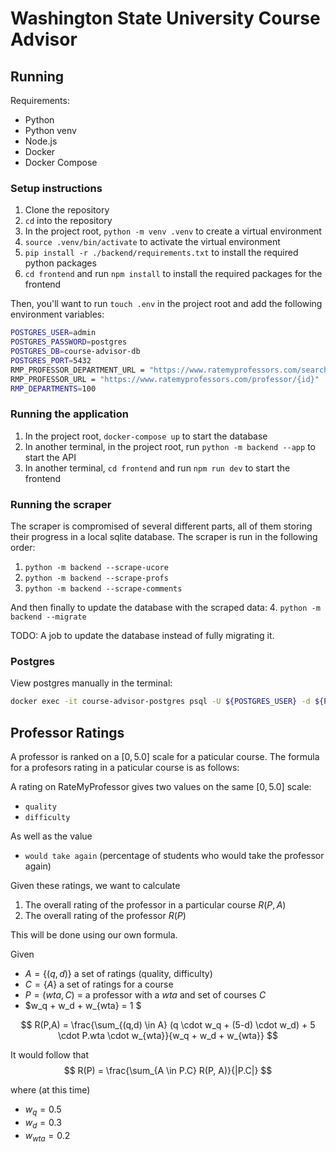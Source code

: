 # Washington State University Course Advisor

## Running

Requirements:
- Python
- Python venv
- Node.js
- Docker
- Docker Compose

### Setup instructions
1. Clone the repository
2. `cd` into the repository
3. In the project root, `python -m venv .venv` to create a virtual environment
4. `source .venv/bin/activate` to activate the virtual environment
5. `pip install -r ./backend/requirements.txt` to install the required python packages
6. `cd frontend` and run `npm install` to install the required packages for the frontend

Then, you'll want to run `touch .env` in the project root and add the following environment variables:
```bash
POSTGRES_USER=admin
POSTGRES_PASSWORD=postgres
POSTGRES_DB=course-advisor-db
POSTGRES_PORT=5432
RMP_PROFESSOR_DEPARTMENT_URL = "https://www.ratemyprofessors.com/search/professors/1143?q=*&did={did}"
RMP_PROFESSOR_URL = "https://www.ratemyprofessors.com/professor/{id}"
RMP_DEPARTMENTS=100
```

### Running the application
1. In the project root, `docker-compose up` to start the database
2. In another terminal, in the project root, run `python -m backend --app` to start the API
3. In another terminal, `cd frontend` and run `npm run dev` to start the frontend

### Running the scraper

The scraper is compromised of several different parts, all of them storing their progress in a local sqlite database. The scraper is run in the following order:
1. `python -m backend --scrape-ucore`
2. `python -m backend --scrape-profs`
3. `python -m backend --scrape-comments`

And then finally to update the database with the scraped data:
4. `python -m backend --migrate`

TODO: A job to update the database instead of fully migrating it.


### Postgres
View postgres manually in the terminal:
```bash
docker exec -it course-advisor-postgres psql -U ${POSTGRES_USER} -d ${POSTGRES_DB}
```

## Professor Ratings
A professor is ranked on a $[0, 5.0]$ scale for a paticular course. The formula for a profesors rating in a paticular course is as follows:

A rating on RateMyProfessor gives two values on the same $[0, 5.0]$ scale:
- `quality` 
- `difficulty`

As well as the value
- `would take again` (percentage of students who would take the professor again)

Given these ratings, we want to calculate
1. The overall rating of the professor in a particular course $R(P, A)$
2. The overall rating of the professor $R(P)$

This will be done using our own formula.

Given 
- $A = \{  (q, d) \}$ a set of ratings (quality, difficulty)
- $C = \{ A \}$ a set of ratings for a course
- $P = (wta, C)$ = a professor with a $wta$ and set of courses $C$
 - $w_q + w_d + w_{wta} = 1 $

$$ R(P,A) = \frac{\sum_{(q,d) \in A} (q \cdot w_q + (5-d) \cdot w_d) + 5 \cdot P.wta \cdot w_{wta}}{w_q + w_d + w_{wta}} 
$$

It would follow that
$$
R(P) = \frac{\sum_{A \in P.C} R(P, A)}{|P.C|}
$$

where (at this time)
- $w_q = 0.5$
- $w_d = 0.3$
- $w_{wta} = 0.2$


